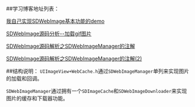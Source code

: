 
##学习博客地址列表：

[我自己实现SDWebImage基本功能的demo](https://github.com/huang303513/GCD-OperationQueue-Exploration/tree/master/HCDWebImage)

[SDWebImage源码分析--加载gif图片](http://www.bubuko.com/infodetail-633704.html)

[SDWebImage源码解析之SDWebImageManager的注解](http://www.jianshu.com/p/6ae6f99b6c4c)


[SDWebImage源码解析之SDWebImageManager的注解(2)](http://www.jianshu.com/p/0f9a7296f4c0)

##结构说明：
`UIImageView+WebCache.h`通过`SDWebImageManager`单列来实现图片的加载和回调。

`SDWebImageManager`通过拥有一个`SDImageCache`和`SDWebImageDownloader`来实现图片的缓存和下载器功能。


